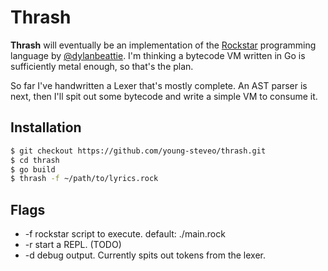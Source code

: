 # Thrash

**Thrash** will eventually be an implementation of the [Rockstar](https://github.com/dylanbeattie/rockstar) programming language by [@dylanbeattie](https://github.com/dylanbeattie).  I'm thinking a bytecode VM written in Go is sufficiently metal enough, so that's the plan.

So far I've handwritten a Lexer that's mostly complete.  An AST parser is next, then I'll spit out some bytecode and write a simple VM to consume it.

## Installation

```bash
$ git checkout https://github.com/young-steveo/thrash.git
$ cd thrash
$ go build
$ thrash -f ~/path/to/lyrics.rock
```

## Flags

* -f rockstar script to execute. default: ./main.rock
* -r start a REPL.  (TODO)
* -d debug output. Currently spits out tokens from the lexer.
